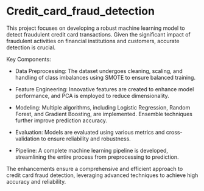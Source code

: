 # Credit_card_fraud_detection
This project focuses on developing a robust machine learning model to detect fraudulent credit card transactions. Given the significant impact of fraudulent activities on financial institutions and customers, accurate detection is crucial.

Key Components:

* Data Preprocessing: The dataset undergoes cleaning, scaling, and handling of class imbalances using SMOTE to ensure balanced training.

* Feature Engineering: Innovative features are created to enhance model performance, and PCA is employed to reduce dimensionality.

* Modeling: Multiple algorithms, including Logistic Regression, Random Forest, and Gradient Boosting, are implemented. Ensemble techniques further improve prediction accuracy.

* Evaluation: Models are evaluated using various metrics and cross-validation to ensure reliability and robustness.

* Pipeline: A complete machine learning pipeline is developed, streamlining the entire process from preprocessing to prediction.

The enhancements ensure a comprehensive and efficient approach to credit card fraud detection, leveraging advanced techniques to achieve high accuracy and reliability.
